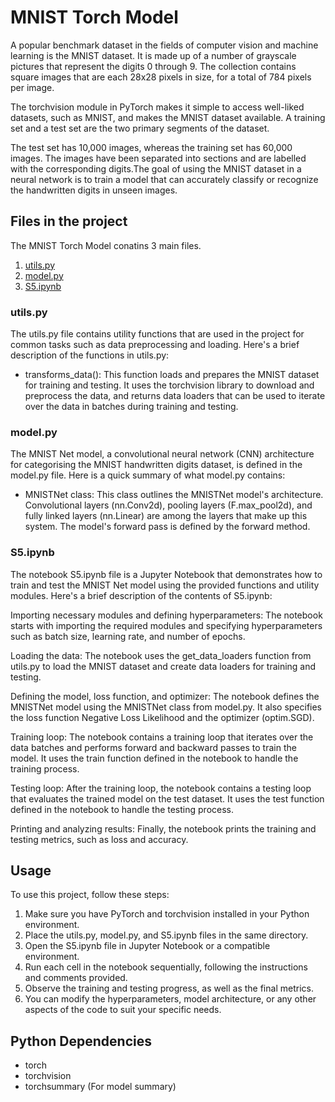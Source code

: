 # MNIST Torch Model

A popular benchmark dataset in the fields of computer vision and machine learning is the MNIST dataset. It is made up of a number of grayscale pictures that represent the digits 0 through 9. The collection contains square images that are each 28x28 pixels in size, for a total of 784 pixels per image.

The torchvision module in PyTorch makes it simple to access well-liked datasets, such as MNIST, and makes the MNIST dataset available. A training set and a test set are the two primary segments of the dataset.

The test set has 10,000 images, whereas the training set has 60,000 images. The images have been separated into sections and are labelled with the corresponding digits.The goal of using the MNIST dataset in a neural network is to train a model that can accurately classify or recognize the handwritten digits in unseen images.


## Files in the project

The MNIST Torch Model conatins 3 main files.

1. [utils.py](https://github.com/adil22jaleel/era-v1-assignments/blob/main/s5_assignment/utils.py)
2. [model.py](https://github.com/adil22jaleel/era-v1-assignments/blob/main/s5_assignment/model.py)
3. [S5.ipynb](https://github.com/adil22jaleel/era-v1-assignments/blob/main/s5_assignment/S5.ipynb)

### utils.py

The utils.py file contains utility functions that are used in the project for common tasks such as data preprocessing and loading. Here's a brief description of the functions in utils.py:

* transforms_data(): This function loads and prepares the MNIST dataset for training and testing. It uses the torchvision library to download and preprocess the data, and returns data loaders that can be used to iterate over the data in batches during training and testing.


### model.py

The MNIST Net model, a convolutional neural network (CNN) architecture for categorising the MNIST handwritten digits dataset, is defined in the model.py file. Here is a quick summary of what model.py contains:

* MNISTNet class: This class outlines the MNISTNet model's architecture. Convolutional layers (nn.Conv2d), pooling layers (F.max_pool2d), and fully linked layers (nn.Linear) are among the layers that make up this system. The model's forward pass is defined by the forward method.

### S5.ipynb

The notebook S5.ipynb file is a Jupyter Notebook that demonstrates how to train and test the MNIST Net model using the provided functions and utility modules. Here's a brief description of the contents of S5.ipynb:

Importing necessary modules and defining hyperparameters: The notebook starts with importing the required modules and specifying hyperparameters such as batch size, learning rate, and number of epochs.

Loading the data: The notebook uses the get_data_loaders function from utils.py to load the MNIST dataset and create data loaders for training and testing.

Defining the model, loss function, and optimizer: The notebook defines the MNISTNet model using the MNISTNet class from model.py. It also specifies the loss function Negative Loss Likelihood and the optimizer (optim.SGD).

Training loop: The notebook contains a training loop that iterates over the data batches and performs forward and backward passes to train the model. It uses the train function defined in the notebook to handle the training process.

Testing loop: After the training loop, the notebook contains a testing loop that evaluates the trained model on the test dataset. It uses the test function defined in the notebook to handle the testing process.

Printing and analyzing results: Finally, the notebook prints the training and testing metrics, such as loss and accuracy.

## Usage

To use this project, follow these steps:

1. Make sure you have PyTorch and torchvision installed in your Python environment.
2. Place the utils.py, model.py, and S5.ipynb files in the same directory.
3. Open the S5.ipynb file in Jupyter Notebook or a compatible environment.
4. Run each cell in the notebook sequentially, following the instructions and comments provided.
5. Observe the training and testing progress, as well as the final metrics.
6. You can modify the hyperparameters, model architecture, or any other aspects of the code to suit your specific needs.


## Python Dependencies

* torch
* torchvision
* torchsummary (For model summary)
